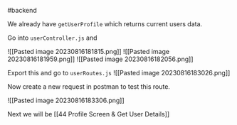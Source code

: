#backend 

We already have `getUserProfile` which returns current users data.

Go into `userController.js` and

![[Pasted image 20230816181815.png]]
![[Pasted image 20230816181959.png]]
![[Pasted image 20230816182056.png]]


Export this and go to `userRoutes.js`
![[Pasted image 20230816183026.png]]

Now create a new request in postman to test this route.

![[Pasted image 20230816183306.png]]

Next we will be [[44 Profile Screen & Get User Details]]